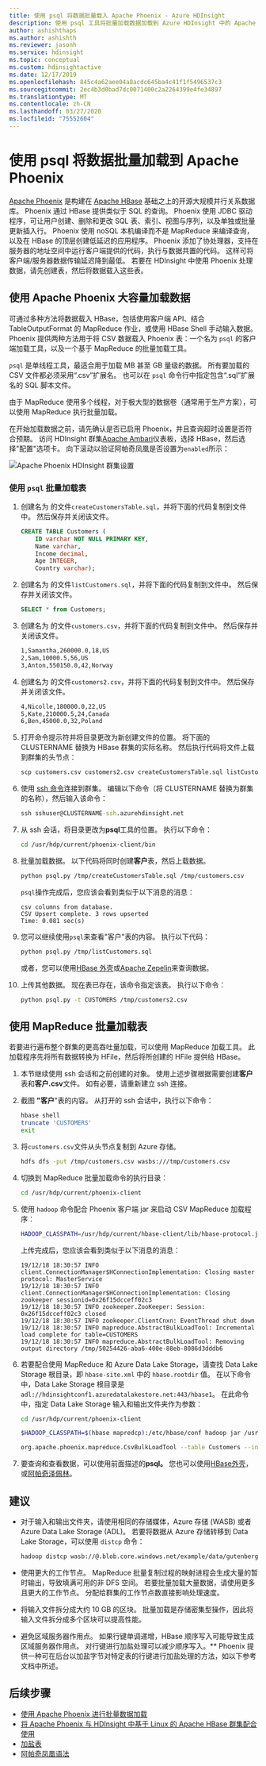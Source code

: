 ```yaml
---
title: 使用 psql 将数据批量载入 Apache Phoenix - Azure HDInsight
description: 使用 psql 工具将批量加载数据加载到 Azure HDInsight 中的 Apache 凤凰表
author: ashishthaps
ms.author: ashishth
ms.reviewer: jasonh
ms.service: hdinsight
ms.topic: conceptual
ms.custom: hdinsightactive
ms.date: 12/17/2019
ms.openlocfilehash: 845c4a62aee04a8acdc645ba4c41f1f5496537c3
ms.sourcegitcommit: 2ec4b3d0bad7dc0071400c2a2264399e4fe34897
ms.translationtype: MT
ms.contentlocale: zh-CN
ms.lasthandoff: 03/27/2020
ms.locfileid: "75552604"
---
```

# <a name="bulk-load-data-into-apache-phoenix-using-psql"></a>使用 psql 将数据批量加载到 Apache Phoenix

[Apache Phoenix](https://phoenix.apache.org/) 是构建在 [Apache HBase](../hbase/apache-hbase-overview.md) 基础之上的开源大规模并行关系数据库。 Phoenix 通过 HBase 提供类似于 SQL 的查询。 Phoenix 使用 JDBC 驱动程序，可让用户创建、删除和更改 SQL 表、索引、视图与序列，以及单独或批量更新插入行。 Phoenix 使用 noSQL 本机编译而不是 MapReduce 来编译查询，以及在 HBase 的顶层创建低延迟的应用程序。 Phoenix 添加了协处理器，支持在服务器的地址空间中运行客户端提供的代码，执行与数据共置的代码。 这样可将客户端/服务器数据传输延迟降到最低。  若要在 HDInsight 中使用 Phoenix 处理数据，请先创建表，然后将数据载入这些表。

## <a name="bulk-loading-with-apache-phoenix"></a>使用 Apache Phoenix 大容量加载数据

可通过多种方法将数据载入 HBase，包括使用客户端 API、结合 TableOutputFormat 的 MapReduce 作业，或使用 HBase  Shell 手动输入数据。 Phoenix 提供两种方法用于将 CSV 数据载入 Phoenix 表：一个名为 `psql` 的客户端加载工具，以及一个基于 MapReduce 的批量加载工具。

`psql` 是单线程工具，最适合用于加载 MB 甚至 GB 量级的数据。 所有要加载的 CSV 文件都必须采用“.csv”扩展名。  也可以在 `psql` 命令行中指定包含“.sql”扩展名的 SQL 脚本文件。

由于 MapReduce 使用多个线程，对于极大型的数据卷（通常用于生产方案），可以使用 MapReduce 执行批量加载。

在开始加载数据之前，请先确认是否已启用 Phoenix，并且查询超时设置是否符合预期。  访问 HDInsight 群集[Apache Ambari](https://ambari.apache.org/)仪表板，选择 HBase，然后选择"配置"选项卡。 向下滚动以验证阿帕奇凤凰是否设置为`enabled`所示：

![Apache Phoenix HDInsight 群集设置](./media/apache-hbase-phoenix-psql/apache-ambari-phoenix.png)

### <a name="use-psql-to-bulk-load-tables"></a>使用 `psql` 批量加载表

1. 创建名为 的文件`createCustomersTable.sql`，并将下面的代码复制到文件中。 然后保存并关闭该文件。

    ```sql
    CREATE TABLE Customers (
        ID varchar NOT NULL PRIMARY KEY,
        Name varchar,
        Income decimal,
        Age INTEGER,
        Country varchar);
    ```

1. 创建名为 的文件`listCustomers.sql`，并将下面的代码复制到文件中。 然后保存并关闭该文件。

    ```sql
    SELECT * from Customers;
    ```

1. 创建名为 的文件`customers.csv`，并将下面的代码复制到文件中。 然后保存并关闭该文件。

    ```txt
    1,Samantha,260000.0,18,US
    2,Sam,10000.5,56,US
    3,Anton,550150.0,42,Norway
    ```

1. 创建名为 的文件`customers2.csv`，并将下面的代码复制到文件中。 然后保存并关闭该文件。

    ```txt
    4,Nicolle,180000.0,22,US
    5,Kate,210000.5,24,Canada
    6,Ben,45000.0,32,Poland
    ```

1. 打开命令提示符并将目录更改为新创建文件的位置。 将下面的 CLUSTERNAME 替换为 HBase 群集的实际名称。 然后执行代码将文件上载到群集的头节点：

    ```cmd
    scp customers.csv customers2.csv createCustomersTable.sql listCustomers.sql sshuser@CLUSTERNAME-ssh.azurehdinsight.net:/tmp
    ```

1. 使用 [ssh 命令](../hdinsight-hadoop-linux-use-ssh-unix.md)连接到群集。 编辑以下命令（将 CLUSTERNAME 替换为群集的名称），然后输入该命令：

    ```cmd
    ssh sshuser@CLUSTERNAME-ssh.azurehdinsight.net
    ```

1. 从 ssh 会话，将目录更改为**psql**工具的位置。 执行以下命令：

    ```bash
    cd /usr/hdp/current/phoenix-client/bin
    ```

1. 批量加载数据。 以下代码将同时创建**客户**表，然后上载数据。

    ```bash
    python psql.py /tmp/createCustomersTable.sql /tmp/customers.csv
    ```

    `psql`操作完成后，您应该会看到类似于以下消息的消息：

    ```output
    csv columns from database.
    CSV Upsert complete. 3 rows upserted
    Time: 0.081 sec(s)
    ```

1. 您可以继续使用`psql`来查看"客户"表的内容。 执行以下代码：

    ```bash
    python psql.py /tmp/listCustomers.sql
    ```

    或者，您可以使用[HBase 外壳](./query-hbase-with-hbase-shell.md)或[Apache Zepelin](./apache-hbase-phoenix-zeppelin.md)来查询数据。

1. 上传其他数据。 现在表已存在，该命令指定该表。 执行以下命令：

    ```bash
    python psql.py -t CUSTOMERS /tmp/customers2.csv
    ```

## <a name="use-mapreduce-to-bulk-load-tables"></a>使用 MapReduce 批量加载表

若要进行遍布整个群集的更高吞吐量加载，可以使用 MapReduce 加载工具。 此加载程序先将所有数据转换为 HFile，然后将所创建的 HFile 提供给 HBase。

1. 本节继续使用 ssh 会话和之前创建的对象。 使用上述步骤根据需要创建**客户**表和**客户.csv**文件。 如有必要，请重新建立 ssh 连接。

1. 截图 **"客户**"表的内容。 从打开的 ssh 会话中，执行以下命令：

    ```bash
    hbase shell
    truncate 'CUSTOMERS'
    exit
    ```

1. 将`customers.csv`文件从头节点复制到 Azure 存储。

    ```bash
    hdfs dfs -put /tmp/customers.csv wasbs:///tmp/customers.csv
    ```

1. 切换到 MapReduce 批量加载命令的执行目录：

    ```bash
    cd /usr/hdp/current/phoenix-client
    ```

1. 使用 `hadoop` 命令配合 Phoenix 客户端 jar 来启动 CSV MapReduce 加载程序：

    ```bash
    HADOOP_CLASSPATH=/usr/hdp/current/hbase-client/lib/hbase-protocol.jar:/etc/hbase/conf hadoop jar phoenix-client.jar org.apache.phoenix.mapreduce.CsvBulkLoadTool --table Customers --input /tmp/customers.csv
    ```

    上传完成后，您应该会看到类似于以下消息的消息：

    ```output
    19/12/18 18:30:57 INFO client.ConnectionManager$HConnectionImplementation: Closing master protocol: MasterService
    19/12/18 18:30:57 INFO client.ConnectionManager$HConnectionImplementation: Closing zookeeper sessionid=0x26f15dcceff02c3
    19/12/18 18:30:57 INFO zookeeper.ZooKeeper: Session: 0x26f15dcceff02c3 closed
    19/12/18 18:30:57 INFO zookeeper.ClientCnxn: EventThread shut down
    19/12/18 18:30:57 INFO mapreduce.AbstractBulkLoadTool: Incremental load complete for table=CUSTOMERS
    19/12/18 18:30:57 INFO mapreduce.AbstractBulkLoadTool: Removing output directory /tmp/50254426-aba6-400e-88eb-8086d3dddb6
    ```

1. 若要配合使用 MapReduce 和 Azure Data Lake Storage，请查找 Data Lake Storage 根目录，即 `hbase-site.xml` 中的 `hbase.rootdir` 值。 在以下命令中，Data Lake Storage 根目录是 `adl://hdinsightconf1.azuredatalakestore.net:443/hbase1`。 在此命令中，指定 Data Lake Storage 输入和输出文件夹作为参数：

    ```bash
    cd /usr/hdp/current/phoenix-client

    $HADOOP_CLASSPATH=$(hbase mapredcp):/etc/hbase/conf hadoop jar /usr/hdp/2.4.2.0-258/phoenix/phoenix-4.4.0.2.4.2.0-258-client.jar

    org.apache.phoenix.mapreduce.CsvBulkLoadTool --table Customers --input adl://hdinsightconf1.azuredatalakestore.net:443/hbase1/data/hbase/temp/input/customers.csv –zookeeper ZookeeperQuorum:2181:/hbase-unsecure --output  adl://hdinsightconf1.azuredatalakestore.net:443/hbase1/data/hbase/output1
    ```

1. 要查询和查看数据，可以使用前面描述的**psql。** 您也可以使用[HBase外壳](./query-hbase-with-hbase-shell.md)，或[阿帕奇泽佩林](./apache-hbase-phoenix-zeppelin.md)。

## <a name="recommendations"></a>建议

* 对于输入和输出文件夹，请使用相同的存储媒体，Azure 存储 (WASB) 或者 Azure Data Lake Storage (ADL)。 若要将数据从 Azure 存储转移到 Data Lake Storage，可以使用 `distcp` 命令：

    ```bash
    hadoop distcp wasb://@.blob.core.windows.net/example/data/gutenberg adl://.azuredatalakestore.net:443/myfolder
    ```

* 使用更大的工作节点。 MapReduce 批量复制过程的映射进程会生成大量的暂时输出，导致填满可用的非 DFS 空间。 若要批量加载大量数据，请使用更多且更大的工作节点。 分配给群集的工作节点数直接影响处理速度。

* 将输入文件拆分成大约 10 GB 的区块。 批量加载是存储密集型操作，因此将输入文件拆分成多个区块可以提高性能。

* 避免区域服务器作用点。 如果行键单调递增，HBase 顺序写入可能导致生成区域服务器作用点。 对行键进行加盐处理可以减少顺序写入。** Phoenix 提供一种可在后台以加盐字节对特定表的行键进行加盐处理的方法，如以下参考文档中所述。

## <a name="next-steps"></a>后续步骤

* [使用 Apache Phoenix 进行批量数据加载](https://phoenix.apache.org/bulk_dataload.html)
* [将 Apache Phoenix 与 HDInsight 中基于 Linux 的 Apache HBase 群集配合使用](../hbase/apache-hbase-query-with-phoenix.md)
* [加盐表](https://phoenix.apache.org/salted.html)
* [阿帕奇凤凰语法](https://phoenix.apache.org/language/index.html)
